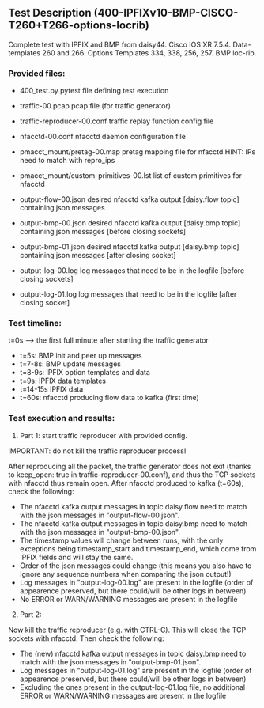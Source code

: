 ## Test Description (400-IPFIXv10-BMP-CISCO-T260+T266-options-locrib)

Complete test with IPFIX and BMP from daisy44. Cisco IOS XR 7.5.4. Data-templates 260 and 266. Options Templates 334, 338, 256, 257. BMP loc-rib.

### Provided files:

- 400_test.py                               pytest file defining test execution

- traffic-00.pcap                           pcap file (for traffic generator)
- traffic-reproducer-00.conf                traffic replay function config file

- nfacctd-00.conf                           nfacctd daemon configuration file

- pmacct_mount/pretag-00.map                pretag mapping file for nfacctd              HINT: IPs need to match with repro_ips
- pmacct_mount/custom-primitives-00.lst     list of custom primitives for nfacctd

- output-flow-00.json                       desired nfacctd kafka output [daisy.flow topic] containing json messages
- output-bmp-00.json                        desired nfacctd kafka output [daisy.bmp topic] containing json messages [before closing sockets]
- output-bmp-01.json                        desired nfacctd kafka output [daisy.bmp topic] containing json messages [after closing socket]
- output-log-00.log                         log messages that need to be in the logfile [before closing sockets]
- output-log-01.log                         log messages that need to be in the logfile [after closing socket]

### Test timeline:

t=0s --> the first full minute after starting the traffic generator

- t=5s: BMP init and peer up messages
- t=7-8s: BMP update messages
- t=8-9s: IPFIX option templates and data
- t=9s: IPFIX data templates
- t=14-15s IPFIX data
- t=60s:  nfacctd producing flow data to kafka (first time)

### Test execution and results:

1. Part 1: start traffic reproducer with provided config. 

IMPORTANT: do not kill the traffic reproducer process!

After reproducing all the packet, the traffic generator does not exit (thanks to keep_open: true in traffic-reproducer-00.conf), and thus the TCP sockets with nfacctd thus remain open. 
After nfacctd produced to kafka (t=60s), check the following:

- The nfacctd kafka output messages in topic daisy.flow need to match with the json messages in "output-flow-00.json".
- The nfacctd kafka output messages in topic daisy.bmp need to match with  the json messages in "output-bmp-00.json".
- The timestamp values will change between runs, with the only exceptions being timestamp_start and timestamp_end, which come from IPFIX fields and will stay the same.
- Order of the json messages could change (this means you also have to ignore any sequence numbers when comparing the json output!)
- Log messages in "output-log-00.log" are present in the logfile (order of appearence preserved, but there could/will be other logs in between)
- No ERROR or WARN/WARNING messages are present in the logfile

2. Part 2: 

Now kill the traffic reproducer (e.g. with CTRL-C). This will close the TCP sockets with nfacctd. 
Then check the following:

- The (new) nfacctd kafka output messages in topic daisy.bmp need to match with the json messages in "output-bmp-01.json".
- Log messages in "output-log-01.log" are present in the logfile (order of appearence preserved, but there could/will be other logs in between)
- Excluding the ones present in the output-log-01.log file, no additional ERROR or WARN/WARNING messages are present in the logfile
